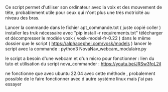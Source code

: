 Ce script permet d'utiliser son ordinateur avec la voix et des mouvement de tête, probablement utile pour ceux qui n'ont plus une très motricité au niveau des bras.

Lancer la commande dans le fichier apt_commande.txt ( juste copié coller )
installer les truk nécessaire avec "pip install -r requirements.txt"
télécharger et décompresser le modèle vosk ( vosk-model-fr-0.22 ) dans le même dossier que le script ( https://alphacephei.com/vosk/models )
lancer le script avec la commande : python3 NovaNav_webcam_modulaire.py

le script a besoin d'une webcam et d'un micro pour fonctionner : lien du tuto et utilisation du script nova_commander : https://youtu.be/JRSw3fqL2iI

ne fonctionne que avec ubuntu 22.04 avec cette méthode , probalement possible de le faire fonctionner avec d'autre système linux mais j'ai pas essayer
